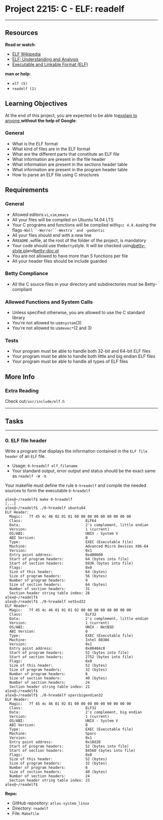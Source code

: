 # Project 2215: C - ELF: readelf
----


## Resources

**Read or watch**:

* [ELF Wikipedia](https://en.wikipedia.org/wiki/Executable_and_Linkable_Format)
* [ELF: Understanding and Analysis](https://linux-audit.com/elf-binaries-on-linux-understanding-and-analysis/)
* [Executable and Linkable Format (ELF)](https://www.cs.cmu.edu/afs/cs/academic/class/15213-f00/docs/elf.pdf)

**man or help**:

* `elf (5)`
* `readelf (1)`
## Learning Objectives

At the end of this project, you are expected to be able to[explain to anyone](https://fs.blog/feynman-learning-technique/),**without the help of Google**:

### General

* What is the ELF format
* What kind of files are in the ELF format
* What are the different parts that constitute an ELF file
* What information are present in the file header
* What information are present in the sections header table
* What information are present in the program header table
* How to parse an ELF file using C structures
## Requirements

### General

* Allowed editors:`vi`,`vim`,`emacs`
* All your files will be compiled on Ubuntu 14.04 LTS
* Your C programs and functions will be compiled with`gcc 4.8.4`using the flags`-Wall``-Werror``-Wextra``and -pedantic`
* All your files should end with a new line
* A`README.md`file, at the root of the folder of the project, is mandatory
* Your code should use the`Betty`style. It will be checked using[betty-style.pl](https://github.com/hs-hq/Betty/blob/master/betty-style.pl)and[betty-doc.pl](https://github.com/hs-hq/Betty/blob/master/betty-doc.pl)
* You are not allowed to have more than 5 functions per file
* All your header files should be include guarded
### Betty Compliance

* All the C source files in your directory and subdirectories must be Betty-compliant
### Allowed Functions and System Calls

* Unless specified otherwise, you are allowed to use the C standard library
* You’re not allowed to use`system`(3)
* You’re not allowed to use`exec*`(2 and 3)
### Tests

* Your program must be able to handle both 32-bit and 64-bit ELF files
* Your program must be able to handle both little and big endian ELF files
* Your program must be able to handle all types of ELF files
## More Info

### Extra Reading

Check out`/usr/include/elf.h`

----
## Tasks
---
### 0. ELF file header

Write a program that displays the information contained in the <!--plain-NL-->`ELF file header`<!--inline-NL--> of an <!--plain-NL-->`ELF`<!--inline-NL--> file.<!--plain-NL-->

- Usage: `0-hreadelf elf_filename`
- Your standard output, error output and status should be the exact same as `readelf -W -h`

Your makefile must define the rule <!--plain-NL-->`0-hreadelf`<!--inline-NL--> and compile the needed sources to form the executable <!--plain-NL-->`0-hreadelf`<!--inline-NL-->

```
alex@~/readelf$ make 0-hreadelf
[...]
alex@~/readelf$ ./0-hreadelf ubuntu64
ELF Header:
  Magic:   7f 45 4c 46 02 01 01 00 00 00 00 00 00 00 00 00
  Class:                             ELF64
  Data:                              2's complement, little endian
  Version:                           1 (current)
  OS/ABI:                            UNIX - System V
  ABI Version:                       0
  Type:                              EXEC (Executable file)
  Machine:                           Advanced Micro Devices X86-64
  Version:                           0x1
  Entry point address:               0x400600
  Start of program headers:          64 (bytes into file)
  Start of section headers:          6936 (bytes into file)
  Flags:                             0x0
  Size of this header:               64 (bytes)
  Size of program headers:           56 (bytes)
  Number of program headers:         9
  Size of section headers:           64 (bytes)
  Number of section headers:         31
  Section header string table index: 28
alex@~/readelf$
alex@~/readelf$ ./0-hreadelf netbsd32
ELF Header:
  Magic:   7f 45 4c 46 01 01 01 02 00 00 00 00 00 00 00 00
  Class:                             ELF32
  Data:                              2's complement, little endian
  Version:                           1 (current)
  OS/ABI:                            UNIX - NetBSD
  ABI Version:                       0
  Type:                              EXEC (Executable file)
  Machine:                           Intel 80386
  Version:                           0x1
  Entry point address:               0x80484c0
  Start of program headers:          52 (bytes into file)
  Start of section headers:          2752 (bytes into file)
  Flags:                             0x0
  Size of this header:               52 (bytes)
  Size of program headers:           32 (bytes)
  Number of program headers:         6
  Size of section headers:           40 (bytes)
  Number of section headers:         24
  Section header string table index: 21
alex@~/readelf$
alex@~/readelf$ ./0-hreadelf sparcbigendian32
ELF Header:
  Magic:   7f 45 4c 46 01 02 01 00 00 00 00 00 00 00 00 00
  Class:                             ELF32
  Data:                              2's complement, big endian
  Version:                           1 (current)
  OS/ABI:                            UNIX - System V
  ABI Version:                       0
  Type:                              EXEC (Executable file)
  Machine:                           Sparc
  Version:                           0x1
  Entry point address:               0x10d20
  Start of program headers:          52 (bytes into file)
  Start of section headers:          84560 (bytes into file)
  Flags:                             0x0
  Size of this header:               52 (bytes)
  Size of program headers:           32 (bytes)
  Number of program headers:         6
  Size of section headers:           40 (bytes)
  Number of section headers:         24
  Section header string table index: 23
alex@~/readelf$

```

**Repo:**

- GitHub repository: `atlas-system_linux`
- Directory: `readelf`
- File: `Makefile`
